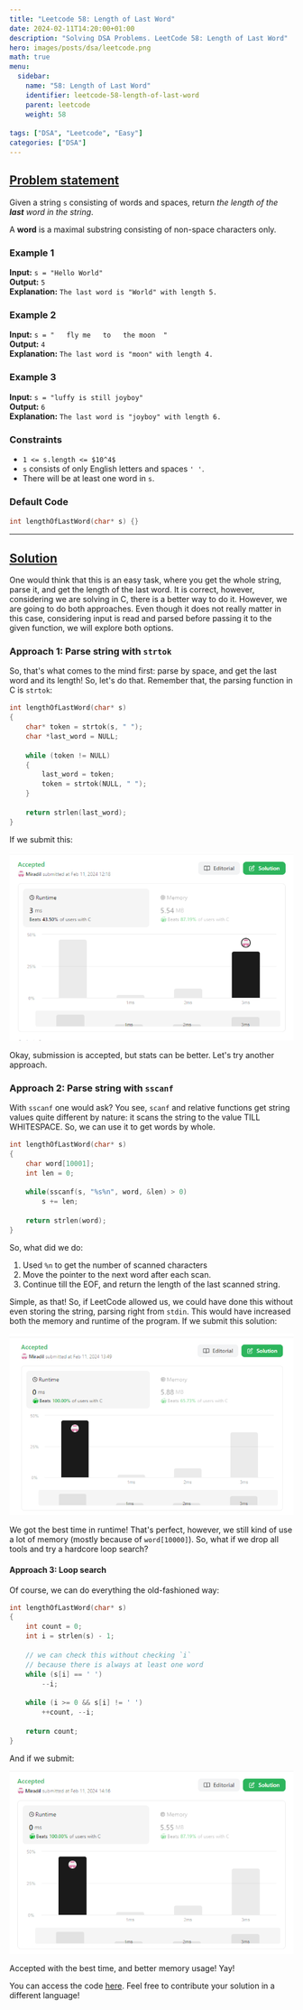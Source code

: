 ```yaml
---
title: "Leetcode 58: Length of Last Word"
date: 2024-02-11T14:20:00+01:00
description: "Solving DSA Problems. LeetCode 58: Length of Last Word"
hero: images/posts/dsa/leetcode.png
math: true 
menu:
  sidebar:
    name: "58: Length of Last Word"
    identifier: leetcode-58-length-of-last-word
    parent: leetcode
    weight: 58

tags: ["DSA", "Leetcode", "Easy"]
categories: ["DSA"]
---
```



## [Problem statement](https://leetcode.com/problems/length-of-last-word/)

Given a string `s` consisting of words and spaces, return *the length of the **last** word in the string*.

A **word** is a maximal substring consisting of non-space characters only.

### Example 1

**Input:** `s = "Hello World"`</br>
**Output:** `5`</br>
**Explanation:** `The last word is "World" with length 5.`

### Example 2

**Input:** `s = "   fly me   to   the moon  "`</br>
**Output:** `4`</br>
**Explanation:** `The last word is "moon" with length 4.`

### Example 3

**Input:** `s = "luffy is still joyboy"`</br>
**Output:** `6`</br>
**Explanation:** `The last word is "joyboy" with length 6.`

### Constraints

- `1 <= s.length <= $10^4$`
- `s` consists of only English letters and spaces `' '`.
- There will be at least one word in `s`.

### Default Code

```C
int lengthOfLastWord(char* s) {}
```

<hr>

## [Solution](https://github.com/Miradils-Blog/dsa-problems-and-solutions/tree/main/leetcode/58-length-of-last-word)

One would think that this is an easy task, where you get the whole string, parse it, and get the length of the last word. It is correct, however, considering we are solving in C, there is a better way to do it. However, we are going to do both approaches. Even though it does not really matter in this case, considering input is read and parsed before passing it to the given function, we will explore both options.

### Approach 1: Parse string with `strtok`

So, that's what comes to the mind first: parse by space, and get the last word and its length! So, let's do that. Remember that, the parsing function in C is `strtok`:

```C
int lengthOfLastWord(char* s)
{
    char* token = strtok(s, " ");
    char *last_word = NULL;

    while (token != NULL)
    {
        last_word = token;
        token = strtok(NULL, " ");
    }

    return strlen(last_word);
}
```

If we submit this:

![Submission with strtok](submission1.png)

Okay, submission is accepted, but stats can be better. Let's try another approach.

### Approach 2: Parse string with `sscanf`

With `sscanf` one would ask? You see, `scanf` and relative functions get string values quite different by nature: it scans the string to the value TILL WHITESPACE. So, we can use it to get words by whole.

```C
int lengthOfLastWord(char* s)
{
    char word[10001];
    int len = 0;

    while(sscanf(s, "%s%n", word, &len) > 0)
        s += len;

    return strlen(word);
}
```

So, what did we do:

1. Used `%n` to get the number of scanned characters
2. Move the pointer to the next word after each scan.
3. Continue till the EOF, and return the length of the last scanned string.

Simple, as that! So, if LeetCode allowed us, we could have done this without even storing the string, parsing right from `stdin`. This would have increased both the memory and runtime of the program. If we submit this solution:

![Submission with sscanf](submission2.png)

We got the best time in runtime! That's perfect, however, we still kind of use a lot of memory (mostly because of `word[10000]`). So, what if we drop all tools and try a hardcore loop search?

#### Approach 3: Loop search

Of course, we can do everything the old-fashioned way:

```C
int lengthOfLastWord(char* s)
{
    int count = 0;
    int i = strlen(s) - 1;

    // we can check this without checking `i`
    // because there is always at least one word
    while (s[i] == ' ')
        --i;

    while (i >= 0 && s[i] != ' ')
        ++count, --i;

    return count;
}
```

And if we submit:

![Submission with loop](submission3.png)

Accepted with the best time, and better memory usage! Yay!

You can access the code [here](https://github.com/Miradils-Blog/dsa-problems-and-solutions/tree/main/leetcode/58-length-of-last-word). Feel free to contribute your solution in a different language!
